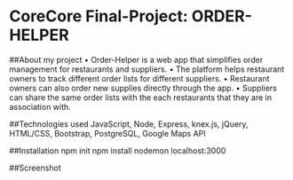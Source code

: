 # CoreCore Final-Project: ORDER-HELPER

##About my project
• Order-Helper is a web app that simplifies order management for restaurants and suppliers.
• The platform helps restaurant owners to track different order lists for different suppliers.
• Restaurant owners can also order new supplies directly through the app.
• Suppliers can share the same order lists with the each restaurants that they are in association with.

##Technologies used
JavaScript, Node, Express, knex.js, jQuery, HTML/CSS, Bootstrap, PostgreSQL, Google Maps API

##Installation
npm init
npm install
nodemon
localhost:3000

##Screenshot
